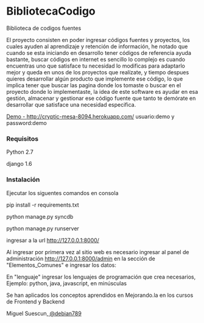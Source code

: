 BibliotecaCodigo
================

Biblioteca de codigos fuentes 



El proyecto consisten en poder ingresar códigos fuentes y proyectos,  los cuales ayuden al aprendizaje y retención de información, he notado que cuando se esta iniciando en desarrollo tener códigos de referencia ayuda bastante, buscar códigos en internet es sencillo lo complejo es cuando encuentras uno que satisface tu necesidad lo modificas para adaptarlo mejor y queda en unos de los proyectos que realízate, y tiempo despues quieres desarrollar algún producto que implemente ese código, lo que implica tener que  buscar las pagina donde los tomaste o buscar en  el proyecto donde lo implementaste, la idea de este software es ayudar en esa gestión, almacenar y gestionar ese código fuente que tanto te demórate en desarrollar que satisface una necesidad especifica.

<a href="http://cryptic-mesa-8094.herokuapp.com/"> Demo - http://cryptic-mesa-8094.herokuapp.com/ </a> usuario:demo y password:demo

<h3>Requisitos </h3>

Python  2.7 

django  1.6 

<h3>Instalación</h3>

Ejecutar los siguentes comandos en consola

pip install -r requirements.txt

python manage.py syncdb

python manage.py runserver

ingresar a la url http://127.0.0.1:8000/ 


Al ingresar por primera vez al sitio web es necesario ingresar al panel de administración http://127.0.0.1:8000/admin en la sección de "Elementos_Comunes" e ingresar los datos:

En "lenguaje" ingresar los lenguajes de programación que crea necesarios, Ejemplo: python, java, javascript, en minúsculas

Se han aplicados los conceptos aprendidos en Mejorando.la en los cursos de Frontend y Backend



Miguel Suescun,<a href="https://twitter.com/debian789"> @debian789</a>


